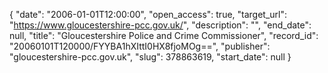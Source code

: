 {
  "date": "2006-01-01T12:00:00", 
  "open_access": true, 
  "target_url": "https://www.gloucestershire-pcc.gov.uk/", 
  "description": "", 
  "end_date": null, 
  "title": "Gloucestershire Police and Crime Commissioner", 
  "record_id": "20060101T120000/FYYBA1hXIttI0HX8fjoMOg==", 
  "publisher": "gloucestershire-pcc.gov.uk", 
  "slug": 378863619, 
  "start_date": null
}

